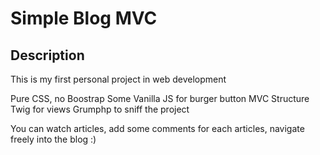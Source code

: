 # Simple Blog MVC

## Description

This is my first personal project in web development

Pure CSS, no Boostrap
Some Vanilla JS for burger button
MVC Structure
Twig for views
Grumphp to sniff the project

You can watch articles, add some comments for each articles, navigate freely into the blog :)

